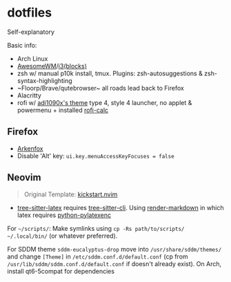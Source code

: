 # dotfiles
Self-explanatory

Basic info:
- Arch Linux
- [AwesomeWM](https://github.com/deficient/deficient)/[i3(blocks)](https://github.com/a-schaefers/i3-wm-gruvbox-theme)
- zsh w/ manual p10k install, tmux. Plugins: zsh-autosuggestions & zsh-syntax-highlighting
- ~Floorp/Brave/qutebrowser~ all roads lead back to Firefox
- Alacritty
- rofi w/ [adi1090x's theme](https://github.com/adi1090x/rofi) type 4, style 4 launcher, no applet & powermenu + installed [rofi-calc](https://github.com/svenstaro/rofi-calc)

## Firefox
- [Arkenfox](https://github.com/arkenfox/user.js)
- Disable 'Alt' key: `ui.key.menuAccessKeyFocuses = false`

## Neovim
> Original Template: [kickstart.nvim](https://github.com/nvim-lua/kickstart.nvim)

- [tree-sitter-latex](https://github.com/latex-lsp/tree-sitter-latex) requires [tree-sitter-cli](https://archlinux.org/packages/extra/x86_64/tree-sitter-cli/). Using [render-markdown](https://github.com/MeanderingProgrammer/render-markdown.nvim) in which latex requires [python-pylatexenc](https://archlinux.org/packages/extra/any/python-pylatexenc/)

For `~/scripts/`: Make symlinks using `cp -Rs path/to/scripts/ ~/.local/bin/` (or whatever preferred).

For SDDM theme `sddm-eucalyptus-drop` move into `/usr/share/sddm/themes/` and change `[Theme]` in `/etc/sddm.conf.d/default.conf` (cp from `/usr/lib/sddm/sddm.conf.d/default.conf` if doesn't already exist). On Arch, install qt6-5compat for dependencies
